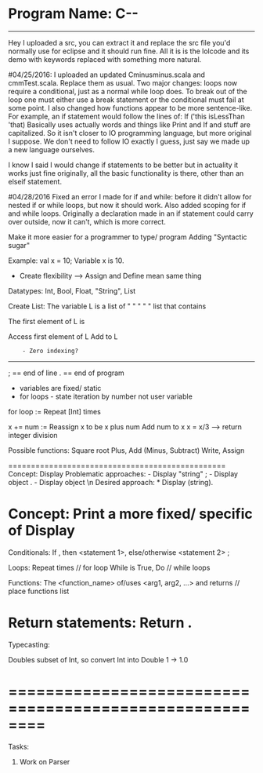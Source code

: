 # Program Name: C--

------------------------------------------------
Hey I uploaded a src, you can extract it and replace the src file
you'd normally use for eclipse and it should run fine. All it is
is the lolcode and its demo with keywords replaced with something more
natural. 

#04/25/2016:
I uploaded an updated Cminusminus.scala and cmmTest.scala. Replace them as usual.
Two major changes: loops now require a conditional, just as a normal while loop does. To break out of the loop one must either use a break statement or the conditional must fail at some point.
I also changed how functions appear to be more sentence-like. For example, an if statement would follow the lines of:
        If ('this isLessThan 'that)
Basically uses actually words and things like Print and If and stuff are capitalized. So it isn't closer to IO programming language, but more original I suppose. We don't need to follow IO exactly I guess, just say we made up a new language ourselves.

I know I said I would change if statements to be better but in actuality it works just fine originally, all the basic functionality is there, other than an elseif statement.

#04/28/2016
Fixed an error I made for if and while: before it didn't allow for nested if or while loops, but now it should work.
Also added scoping for if and while loops. Originally a declaration made in an if statement could carry over outside, now it can't, which is more correct. 

Make it more easier for a programmer to type/ program
Adding "Syntactic sugar"

Example:
val x = 10;
Variable x is 10.

* Create flexibility --> Assign and Define mean same thing


Datatypes: Int, Bool, Float, "String", List

Create List:
The variable L is a list of <Type>
"    "       " "  " <Type> list that contains <values>

The first element of L is <statement>

Access first element of L
Add <variable> to L

        - Zero indexing?
------------------------------------------------

; == end of line
. == end of program

* variables are fixed/ static
* for loops - state iteration by number not user variable

for loop := Repeat [Int] times

x += num := Reassign x to be x plus num
            Add num to x
x = x/3 --> return integer division

Possible functions:
Square root
Plus, Add (Minus, Subtract)
Write, Assign

================================================
Concept: Display
        Problematic approaches:
                - Display "string" ;
                - Display object .
                - Display object \n
        Desired approach:
                * Display (string).

Concept: Print a more fixed/ specific of Display
===================================================

Conditionals:
If <Bool>, then <statement 1>, else/otherwise <statement 2> ;

Loops:
Repeat <statement> <Int> times                  // for loop
While <conditional> is True, Do <statement>     // while loops


Functions:
The <function_name> of/uses <arg1, arg2, ...> and returns <Type>
// place functions list


Return statements:
Return <statment>.
======================================================

Typecasting:

Doubles subset of Int, so convert Int into Double
1 -> 1.0

========================================================
========================================================

Tasks:
1) Work on Parser
